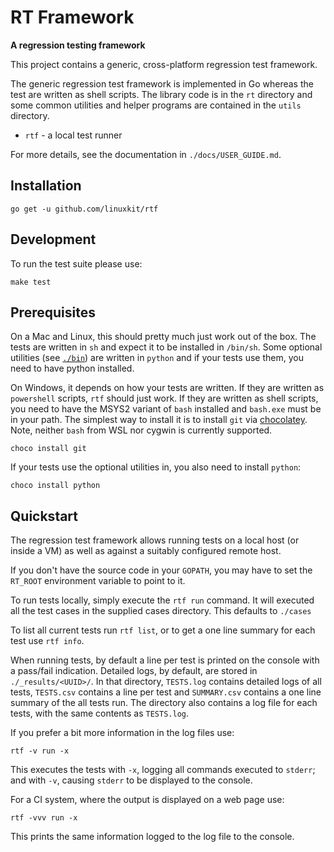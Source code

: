 RT Framework
============

**A regression testing framework**

This project contains a generic, cross-platform regression test
framework.

The generic regression test framework is implemented in Go whereas
the test are written as shell scripts. The library code is in the `rt`
directory and some common utilities and helper programs are contained in
the `utils` directory.

- `rtf` - a local test runner

For more details, see the documentation in `./docs/USER_GUIDE.md`.

## Installation

```
go get -u github.com/linuxkit/rtf
```

## Development

To run the test suite please use:
```
make test
```

## Prerequisites

On a Mac and Linux, this should pretty much just work out of the
box. The tests are written in `sh` and expect it to be installed in
`/bin/sh`. Some optional utilities (see [`./bin`](./bin)) are written
in `python` and if your tests use them, you need to have python
installed.

On Windows, it depends on how your tests are written. If they are
written as `powershell` scripts, `rtf` should just work. If they are
written as shell scripts, you need to have the MSYS2 variant of `bash`
installed and `bash.exe` must be in your path. The simplest way to
install it is to install `git` via
[chocolatey](https://chocolatey.org/). Note, neither `bash` from WSL
nor cygwin is currently supported.

```
choco install git
```

If your tests use the optional utilities in, you also need to install `python`:
```
choco install python
```

## Quickstart

The regression test framework allows running tests on a local host (or
inside a VM) as well as against a suitably configured remote host.

If you don't have the source code in your `GOPATH`, you may have to
set the `RT_ROOT` environment variable to point to it.

To run tests locally, simply execute the `rtf run` command. It will
executed all the test cases in the supplied cases directory. This
defaults to `./cases`

To list all current tests run `rtf list`, or to get a one line
summary for each test use `rtf info`.

When running tests, by default a line per test is printed on the console
with a pass/fail indication. Detailed logs, by default, are stored in
`./_results/<UUID>/`. In that directory, `TESTS.log` contains detailed
logs of all tests, `TESTS.csv` contains a line per test and
`SUMMARY.csv` contains a one line summary of the all tests run. The
directory also contains a log file for each tests, with the same
contents as `TESTS.log`.

If you prefer a bit more information in the log files use:
```
rtf -v run -x
```

This executes the tests with `-x`, logging all commands executed to `stderr`;
and with `-v`, causing `stderr` to be displayed to the console.

For a CI system, where the output is displayed on a web page use:
```
rtf -vvv run -x
```

This prints the same information logged to the log file to the console.

